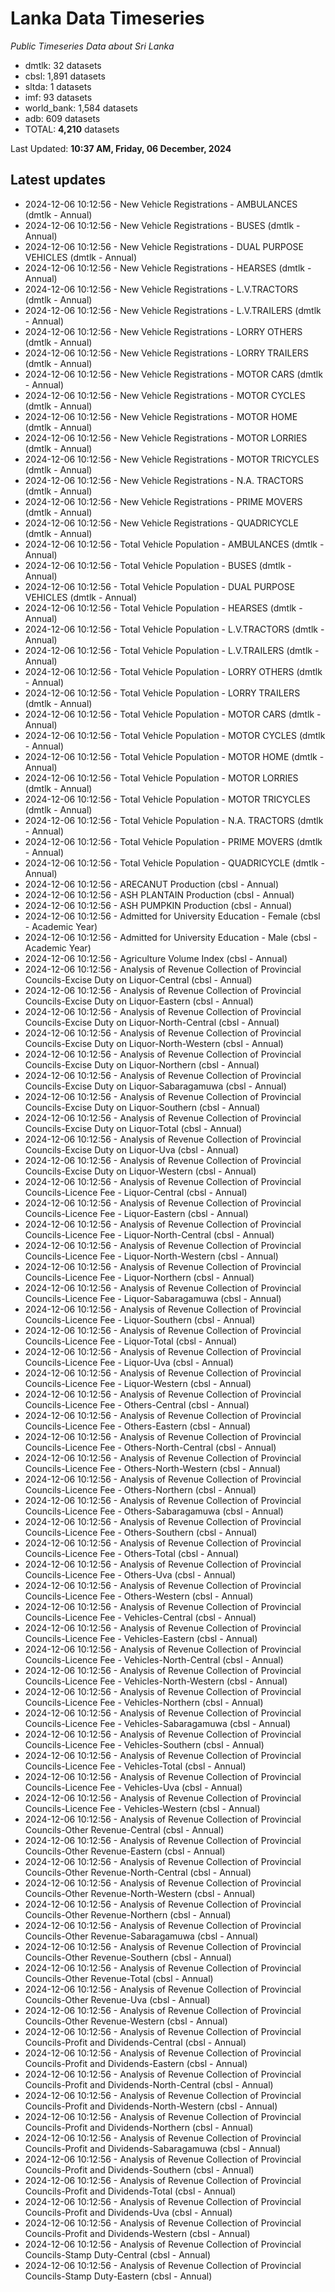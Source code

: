# Lanka Data Timeseries
*Public Timeseries Data about Sri Lanka*

* dmtlk: 32 datasets
* cbsl: 1,891 datasets
* sltda: 1 datasets
* imf: 93 datasets
* world_bank: 1,584 datasets
* adb: 609 datasets
* TOTAL: **4,210** datasets

Last Updated: **10:37 AM, Friday, 06 December, 2024**

## Latest updates

* 2024-12-06 10:12:56 - New Vehicle Registrations - AMBULANCES (dmtlk - Annual)
* 2024-12-06 10:12:56 - New Vehicle Registrations - BUSES (dmtlk - Annual)
* 2024-12-06 10:12:56 - New Vehicle Registrations - DUAL PURPOSE VEHICLES (dmtlk - Annual)
* 2024-12-06 10:12:56 - New Vehicle Registrations - HEARSES (dmtlk - Annual)
* 2024-12-06 10:12:56 - New Vehicle Registrations - L.V.TRACTORS (dmtlk - Annual)
* 2024-12-06 10:12:56 - New Vehicle Registrations - L.V.TRAILERS (dmtlk - Annual)
* 2024-12-06 10:12:56 - New Vehicle Registrations - LORRY OTHERS (dmtlk - Annual)
* 2024-12-06 10:12:56 - New Vehicle Registrations - LORRY TRAILERS (dmtlk - Annual)
* 2024-12-06 10:12:56 - New Vehicle Registrations - MOTOR CARS (dmtlk - Annual)
* 2024-12-06 10:12:56 - New Vehicle Registrations - MOTOR CYCLES (dmtlk - Annual)
* 2024-12-06 10:12:56 - New Vehicle Registrations - MOTOR HOME (dmtlk - Annual)
* 2024-12-06 10:12:56 - New Vehicle Registrations - MOTOR LORRIES (dmtlk - Annual)
* 2024-12-06 10:12:56 - New Vehicle Registrations - MOTOR TRICYCLES (dmtlk - Annual)
* 2024-12-06 10:12:56 - New Vehicle Registrations - N.A. TRACTORS (dmtlk - Annual)
* 2024-12-06 10:12:56 - New Vehicle Registrations - PRIME MOVERS (dmtlk - Annual)
* 2024-12-06 10:12:56 - New Vehicle Registrations - QUADRICYCLE (dmtlk - Annual)
* 2024-12-06 10:12:56 - Total Vehicle Population - AMBULANCES (dmtlk - Annual)
* 2024-12-06 10:12:56 - Total Vehicle Population - BUSES (dmtlk - Annual)
* 2024-12-06 10:12:56 - Total Vehicle Population - DUAL PURPOSE VEHICLES (dmtlk - Annual)
* 2024-12-06 10:12:56 - Total Vehicle Population - HEARSES (dmtlk - Annual)
* 2024-12-06 10:12:56 - Total Vehicle Population - L.V.TRACTORS (dmtlk - Annual)
* 2024-12-06 10:12:56 - Total Vehicle Population - L.V.TRAILERS (dmtlk - Annual)
* 2024-12-06 10:12:56 - Total Vehicle Population - LORRY OTHERS (dmtlk - Annual)
* 2024-12-06 10:12:56 - Total Vehicle Population - LORRY TRAILERS (dmtlk - Annual)
* 2024-12-06 10:12:56 - Total Vehicle Population - MOTOR CARS (dmtlk - Annual)
* 2024-12-06 10:12:56 - Total Vehicle Population - MOTOR CYCLES (dmtlk - Annual)
* 2024-12-06 10:12:56 - Total Vehicle Population - MOTOR HOME (dmtlk - Annual)
* 2024-12-06 10:12:56 - Total Vehicle Population - MOTOR LORRIES (dmtlk - Annual)
* 2024-12-06 10:12:56 - Total Vehicle Population - MOTOR TRICYCLES (dmtlk - Annual)
* 2024-12-06 10:12:56 - Total Vehicle Population - N.A. TRACTORS (dmtlk - Annual)
* 2024-12-06 10:12:56 - Total Vehicle Population - PRIME MOVERS (dmtlk - Annual)
* 2024-12-06 10:12:56 - Total Vehicle Population - QUADRICYCLE (dmtlk - Annual)
* 2024-12-06 10:12:56 - ARECANUT Production (cbsl - Annual)
* 2024-12-06 10:12:56 - ASH PLANTAIN Production (cbsl - Annual)
* 2024-12-06 10:12:56 - ASH PUMPKIN Production (cbsl - Annual)
* 2024-12-06 10:12:56 - Admitted for University Education - Female (cbsl - Academic Year)
* 2024-12-06 10:12:56 - Admitted for University Education - Male (cbsl - Academic Year)
* 2024-12-06 10:12:56 - Agriculture Volume Index (cbsl - Annual)
* 2024-12-06 10:12:56 - Analysis of Revenue Collection of Provincial Councils-Excise Duty on Liquor-Central (cbsl - Annual)
* 2024-12-06 10:12:56 - Analysis of Revenue Collection of Provincial Councils-Excise Duty on Liquor-Eastern (cbsl - Annual)
* 2024-12-06 10:12:56 - Analysis of Revenue Collection of Provincial Councils-Excise Duty on Liquor-North-Central (cbsl - Annual)
* 2024-12-06 10:12:56 - Analysis of Revenue Collection of Provincial Councils-Excise Duty on Liquor-North-Western (cbsl - Annual)
* 2024-12-06 10:12:56 - Analysis of Revenue Collection of Provincial Councils-Excise Duty on Liquor-Northern (cbsl - Annual)
* 2024-12-06 10:12:56 - Analysis of Revenue Collection of Provincial Councils-Excise Duty on Liquor-Sabaragamuwa (cbsl - Annual)
* 2024-12-06 10:12:56 - Analysis of Revenue Collection of Provincial Councils-Excise Duty on Liquor-Southern (cbsl - Annual)
* 2024-12-06 10:12:56 - Analysis of Revenue Collection of Provincial Councils-Excise Duty on Liquor-Total (cbsl - Annual)
* 2024-12-06 10:12:56 - Analysis of Revenue Collection of Provincial Councils-Excise Duty on Liquor-Uva (cbsl - Annual)
* 2024-12-06 10:12:56 - Analysis of Revenue Collection of Provincial Councils-Excise Duty on Liquor-Western (cbsl - Annual)
* 2024-12-06 10:12:56 - Analysis of Revenue Collection of Provincial Councils-Licence Fee - Liquor-Central (cbsl - Annual)
* 2024-12-06 10:12:56 - Analysis of Revenue Collection of Provincial Councils-Licence Fee - Liquor-Eastern (cbsl - Annual)
* 2024-12-06 10:12:56 - Analysis of Revenue Collection of Provincial Councils-Licence Fee - Liquor-North-Central (cbsl - Annual)
* 2024-12-06 10:12:56 - Analysis of Revenue Collection of Provincial Councils-Licence Fee - Liquor-North-Western (cbsl - Annual)
* 2024-12-06 10:12:56 - Analysis of Revenue Collection of Provincial Councils-Licence Fee - Liquor-Northern (cbsl - Annual)
* 2024-12-06 10:12:56 - Analysis of Revenue Collection of Provincial Councils-Licence Fee - Liquor-Sabaragamuwa (cbsl - Annual)
* 2024-12-06 10:12:56 - Analysis of Revenue Collection of Provincial Councils-Licence Fee - Liquor-Southern (cbsl - Annual)
* 2024-12-06 10:12:56 - Analysis of Revenue Collection of Provincial Councils-Licence Fee - Liquor-Total (cbsl - Annual)
* 2024-12-06 10:12:56 - Analysis of Revenue Collection of Provincial Councils-Licence Fee - Liquor-Uva (cbsl - Annual)
* 2024-12-06 10:12:56 - Analysis of Revenue Collection of Provincial Councils-Licence Fee - Liquor-Western (cbsl - Annual)
* 2024-12-06 10:12:56 - Analysis of Revenue Collection of Provincial Councils-Licence Fee - Others-Central (cbsl - Annual)
* 2024-12-06 10:12:56 - Analysis of Revenue Collection of Provincial Councils-Licence Fee - Others-Eastern (cbsl - Annual)
* 2024-12-06 10:12:56 - Analysis of Revenue Collection of Provincial Councils-Licence Fee - Others-North-Central (cbsl - Annual)
* 2024-12-06 10:12:56 - Analysis of Revenue Collection of Provincial Councils-Licence Fee - Others-North-Western (cbsl - Annual)
* 2024-12-06 10:12:56 - Analysis of Revenue Collection of Provincial Councils-Licence Fee - Others-Northern (cbsl - Annual)
* 2024-12-06 10:12:56 - Analysis of Revenue Collection of Provincial Councils-Licence Fee - Others-Sabaragamuwa (cbsl - Annual)
* 2024-12-06 10:12:56 - Analysis of Revenue Collection of Provincial Councils-Licence Fee - Others-Southern (cbsl - Annual)
* 2024-12-06 10:12:56 - Analysis of Revenue Collection of Provincial Councils-Licence Fee - Others-Total (cbsl - Annual)
* 2024-12-06 10:12:56 - Analysis of Revenue Collection of Provincial Councils-Licence Fee - Others-Uva (cbsl - Annual)
* 2024-12-06 10:12:56 - Analysis of Revenue Collection of Provincial Councils-Licence Fee - Others-Western (cbsl - Annual)
* 2024-12-06 10:12:56 - Analysis of Revenue Collection of Provincial Councils-Licence Fee - Vehicles-Central (cbsl - Annual)
* 2024-12-06 10:12:56 - Analysis of Revenue Collection of Provincial Councils-Licence Fee - Vehicles-Eastern (cbsl - Annual)
* 2024-12-06 10:12:56 - Analysis of Revenue Collection of Provincial Councils-Licence Fee - Vehicles-North-Central (cbsl - Annual)
* 2024-12-06 10:12:56 - Analysis of Revenue Collection of Provincial Councils-Licence Fee - Vehicles-North-Western (cbsl - Annual)
* 2024-12-06 10:12:56 - Analysis of Revenue Collection of Provincial Councils-Licence Fee - Vehicles-Northern (cbsl - Annual)
* 2024-12-06 10:12:56 - Analysis of Revenue Collection of Provincial Councils-Licence Fee - Vehicles-Sabaragamuwa (cbsl - Annual)
* 2024-12-06 10:12:56 - Analysis of Revenue Collection of Provincial Councils-Licence Fee - Vehicles-Southern (cbsl - Annual)
* 2024-12-06 10:12:56 - Analysis of Revenue Collection of Provincial Councils-Licence Fee - Vehicles-Total (cbsl - Annual)
* 2024-12-06 10:12:56 - Analysis of Revenue Collection of Provincial Councils-Licence Fee - Vehicles-Uva (cbsl - Annual)
* 2024-12-06 10:12:56 - Analysis of Revenue Collection of Provincial Councils-Licence Fee - Vehicles-Western (cbsl - Annual)
* 2024-12-06 10:12:56 - Analysis of Revenue Collection of Provincial Councils-Other Revenue-Central (cbsl - Annual)
* 2024-12-06 10:12:56 - Analysis of Revenue Collection of Provincial Councils-Other Revenue-Eastern (cbsl - Annual)
* 2024-12-06 10:12:56 - Analysis of Revenue Collection of Provincial Councils-Other Revenue-North-Central (cbsl - Annual)
* 2024-12-06 10:12:56 - Analysis of Revenue Collection of Provincial Councils-Other Revenue-North-Western (cbsl - Annual)
* 2024-12-06 10:12:56 - Analysis of Revenue Collection of Provincial Councils-Other Revenue-Northern (cbsl - Annual)
* 2024-12-06 10:12:56 - Analysis of Revenue Collection of Provincial Councils-Other Revenue-Sabaragamuwa (cbsl - Annual)
* 2024-12-06 10:12:56 - Analysis of Revenue Collection of Provincial Councils-Other Revenue-Southern (cbsl - Annual)
* 2024-12-06 10:12:56 - Analysis of Revenue Collection of Provincial Councils-Other Revenue-Total (cbsl - Annual)
* 2024-12-06 10:12:56 - Analysis of Revenue Collection of Provincial Councils-Other Revenue-Uva (cbsl - Annual)
* 2024-12-06 10:12:56 - Analysis of Revenue Collection of Provincial Councils-Other Revenue-Western (cbsl - Annual)
* 2024-12-06 10:12:56 - Analysis of Revenue Collection of Provincial Councils-Profit and Dividends-Central (cbsl - Annual)
* 2024-12-06 10:12:56 - Analysis of Revenue Collection of Provincial Councils-Profit and Dividends-Eastern (cbsl - Annual)
* 2024-12-06 10:12:56 - Analysis of Revenue Collection of Provincial Councils-Profit and Dividends-North-Central (cbsl - Annual)
* 2024-12-06 10:12:56 - Analysis of Revenue Collection of Provincial Councils-Profit and Dividends-North-Western (cbsl - Annual)
* 2024-12-06 10:12:56 - Analysis of Revenue Collection of Provincial Councils-Profit and Dividends-Northern (cbsl - Annual)
* 2024-12-06 10:12:56 - Analysis of Revenue Collection of Provincial Councils-Profit and Dividends-Sabaragamuwa (cbsl - Annual)
* 2024-12-06 10:12:56 - Analysis of Revenue Collection of Provincial Councils-Profit and Dividends-Southern (cbsl - Annual)
* 2024-12-06 10:12:56 - Analysis of Revenue Collection of Provincial Councils-Profit and Dividends-Total (cbsl - Annual)
* 2024-12-06 10:12:56 - Analysis of Revenue Collection of Provincial Councils-Profit and Dividends-Uva (cbsl - Annual)
* 2024-12-06 10:12:56 - Analysis of Revenue Collection of Provincial Councils-Profit and Dividends-Western (cbsl - Annual)
* 2024-12-06 10:12:56 - Analysis of Revenue Collection of Provincial Councils-Stamp Duty-Central (cbsl - Annual)
* 2024-12-06 10:12:56 - Analysis of Revenue Collection of Provincial Councils-Stamp Duty-Eastern (cbsl - Annual)